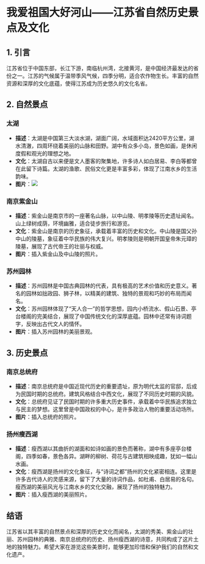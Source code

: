 # 我爱祖国大好河山——江苏省自然历史景点及文化

## 1. 引言
江苏省位于中国东部，长江下游，南临杭州湾，北接黄河，是中国经济最发达的省份之一。江苏的气候属于温带季风气候，四季分明，适合农作物生长。丰富的自然资源和深厚的文化底蕴，使得江苏成为历史悠久的文化名省。

## 2. 自然景点

### 太湖
- **描述**：太湖是中国第三大淡水湖，湖面广阔，水域面积达2420平方公里，湖水清澈，四周环绕着美丽的山脉和田野。湖中有众多小岛，景色如画，是休闲度假和观光的理想之地。
- **文化**：太湖自古以来便是文人墨客的聚集地，许多诗人如白居易、李白等都曾在此留下诗篇。太湖的渔歌、民俗文化更是丰富多彩，体现了江南水乡的生活韵味。
- **图片**：![](https://s2.loli.net/2024/10/04/eYcMWIw7iPbANau.jpg)

### 南京紫金山
- **描述**：紫金山是南京市的一座著名山脉，以中山陵、明孝陵等历史遗址闻名。山上绿树成荫，环境幽雅，适合徒步旅行和游览。
- **文化**：紫金山是南京的历史象征，承载着丰富的历史和文化。中山陵是国父孙中山的陵墓，象征着中华民族的伟大复兴。明孝陵则是明朝开国皇帝朱元璋的陵墓，展现了古代帝王的壮丽与权威。
- **图片**：插入紫金山及中山陵的照片。

### 苏州园林
- **描述**：苏州园林是中国古典园林的代表，具有极高的艺术价值和历史意义。著名的园林如拙政园、狮子林，以精美的建筑、独特的景观和巧妙的布局而闻名。
- **文化**：苏州园林体现了“天人合一”的哲学思想，园内小桥流水、假山石景、亭台楼阁的完美结合，展现了中国传统文化的深厚底蕴。园林中还常有诗词题字，反映出古代文人的情怀。
- **图片**：插入苏州园林的美丽景观。

## 3. 历史景点

### 南京总统府
- **描述**：南京总统府是中国近现代历史的重要遗址，原为明代太监的官邸，后成为民国时期的总统府。建筑风格结合中西文化，展现了不同历史时期的风貌。
- **文化**：总统府见证了民国时期的许多重大历史事件，承载着中华民族追求独立与民主的梦想。这里曾是中国政权的中心，是许多政治人物的重要活动场所。
- **图片**：插入总统府的照片。

### 扬州瘦西湖
- **描述**：瘦西湖以其曲折的湖面和如诗如画的景色而著称，湖中有多座亭台楼阁，四季如春，景色各异。湖畔的柳树、荷花与古建筑相映成趣，犹如一幅山水画。
- **文化**：瘦西湖是扬州的文化象征，与“诗词之都”扬州的文化紧密相连。这里是许多古代诗人的灵感来源，留下了大量的诗词作品，如杜甫、白居易的名句。瘦西湖的美丽风光与江南水乡的文化交融，展现了扬州的独特魅力。
- **图片**：插入瘦西湖的美丽照片。

## 结语
江苏省以其丰富的自然景点和深厚的历史文化而闻名，太湖的秀美、紫金山的壮丽、苏州园林的典雅、南京总统府的历史、扬州瘦西湖的诗意，共同构成了这片土地的独特魅力。希望大家在游览这些美景时，能够更加珍惜和保护我们的自然和文化遗产。

